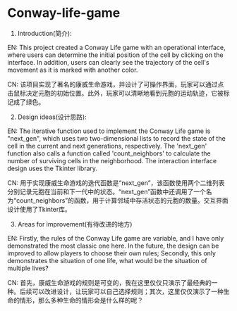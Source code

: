 # Conway-life-game

1) Introduction(简介):

EN: This project created a Conway Life game with an operational interface, where users can determine the initial position of the cell by clicking on the interface. In addition, users can clearly see the trajectory of the cell's movement as it is marked with another color.

CN: 该项目实现了著名的康威生命游戏，并设计了可操作界面，玩家可以通过点击鼠标决定元胞的初始位置。此外，玩家可以清晰地看到元胞的运动轨迹，它被标记成了绿色。

2) Design ideas(设计思路):

EN: The iterative function used to implement the Conway Life game is "next_gen", which uses two two-dimensional lists to record the state of the cell in the current and next generations, respectively. The 'next_gen' function also calls a function called 'count_neighbors' to calculate the number of surviving cells in the neighborhood. The interaction interface design uses the Tkinter library.

CN: 用于实现康威生命游戏的迭代函数是“next_gen”，该函数使用两个二维列表分别记录元胞在当前和下一代中的状态。“next_gen”函数中还调用了一个名为“count_neighbors”的函数，用于计算邻域中存活状态的元胞的数量。交互界面设计使用了Tkinter库。

3) Areas for improvement(有待改进的地方)

EN: Firstly, the rules of the Conway Life game are variable, and I have only demonstrated the most classic one here. In the future, the design can be improved to allow players to choose their own rules; Secondly, this only demonstrates the situation of one life, what would be the situation of multiple lives?

CN: 首先，康威生命游戏的规则是可变的，我在这里仅仅只演示了最经典的一种。后续可以改进设计，让玩家可以自己选择规则；其次，这里仅仅演示了一种生命的情形，那么多种生命的情形会是什么样的呢？
